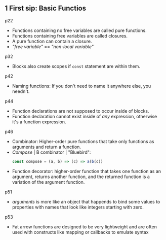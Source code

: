 ## 1 First sip: Basic Functios

p22
- Functions containing no free variables are called pure functions.
- Functions containing free variables are called closures.
- A pure function can contain a closure.
- *"free variable"* == *"non-local variable"*

p32
- Blocks also create scopes if `const` statement are within them.

p42
- Naming functions: If you don't need to name it anywhere else, you needn't.

p44
- Function declarations are not supposed to occur inside of blocks.
- Function declaration cannot exist inside of *any* expression, otherwise it's a function expression.

p46
- Combinator: Higher-order pure functions that take only functions as arguments and return a function.
- *Compose* | B combinator | "Bluebird":
    ```js
    const compose = (a, b) => (c) => a(b(c))
    ```
- Function decorator: higher-order function that takes one function as an argument, returns another function, and the returned function is a variation of the argument function.

p51
- *arguments* is more like an object that happends to bind some values to properties with names that look like integers starting with zero.

p53
- Fat arrow functions are designed to be very lightweight and are often used with constructs like mapping  or callbacks to emulate syntax